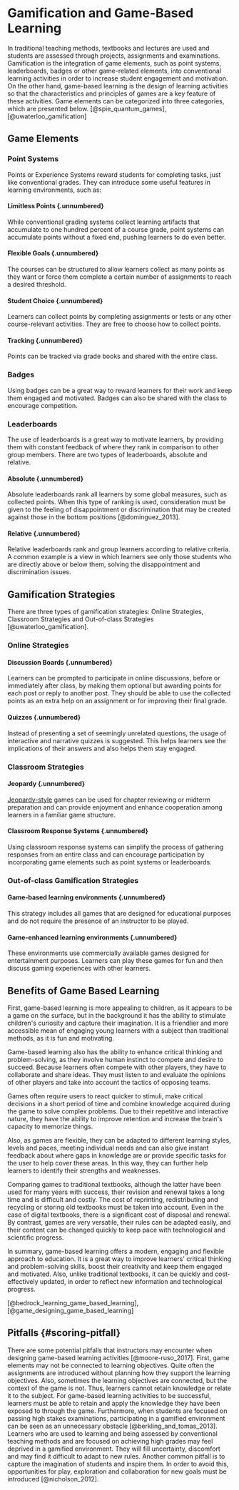 # Gamification and Game-Based Learning

In traditional teaching methods, textbooks and lectures are used and students are assessed through projects, assignments and examinations. Gamification is the integration of game elements, such as point systems, leaderboards, badges or other game-related elements, into conventional learning activities in order to increase student engagement and motivation. On the other hand, game-based learning is the design of learning activities so that the characteristics and principles of games are a key feature of these activities. Game elements can be categorized into three categories, which are presented below. [@spie_quantum_games], [@uwaterloo_gamification]

## Game Elements

### Point Systems

Points or Experience Systems reward students for completing tasks, just like conventional grades. They can introduce some useful features in learning environments, such as:

#### Limitless Points {.unnumbered}

While conventional grading systems collect learning artifacts that accumulate to one hundred percent of a course grade, point systems can accumulate points without a fixed end, pushing learners to do even better.

#### Flexible Goals {.unnumbered}

The courses can be structured to allow learners collect as many points as they want or force them complete a certain number of assignments to reach a desired threshold.

#### Student Choice {.unnumbered}

Learners can collect points by completing assignments or tests or any other course-relevant activities. They are free to choose how to collect points.

#### Tracking {.unnumbered}

Points can be tracked via grade books and shared with the entire class.

### Badges

Using badges can be a great way to reward learners for their work and keep them engaged and motivated. Badges can also be shared with the class to encourage competition.

### Leaderboards

The use of leaderboards is a great way to motivate learners, by providing them with constant feedback of where they rank in comparison to other group members. There are two types of leaderboards, absolute and relative.

#### Absolute {.unnumbered}

Absolute leaderboards rank all learners by some global measures, such as collected points. When this type of ranking is used, consideration must be given to the feeling of disappointment or discrimination that may be created against those in the bottom positions [@dominguez_2013].

#### Relative {.unnumbered}

Relative leaderboards rank and group learners according to relative criteria. A common example is a view in which learners see only those students who are directly above or below them, solving the disappointment and discrimination issues.

## Gamification Strategies

There are three types of gamification strategies: Online Strategies, Classroom Strategies and Out-of-class Strategies [@uwaterloo_gamification].

### Online Strategies

#### Discussion Boards {.unnumbered}

Learners can be prompted to participate in online discussions, before or immediately after class, by making them optional but awarding points for each post or reply to another post. They should be able to use the collected points as an extra help on an assignment or for improving their final grade.

#### Quizzes {.unnumbered}

Instead of presenting a set of seemingly unrelated questions, the usage of interactive and narrative quizzes is suggested. This helps learners see the implications of their answers and also helps them stay engaged.

### Classroom Strategies

#### Jeopardy {.unnumbered}

[Jeopardy-style](https://en.wikipedia.org/wiki/Jeopardy!) games can be used for chapter reviewing or midterm preparation and can provide enjoyment and enhance cooperation among learners in a familiar game structure.

#### Classroom Response Systems {.unnumbered}

Using classroom response systems can simplify the process of gathering responses from an entire class and can encourage participation by incorporating game elements such as point systems or leaderboards.

### Out-of-class Gamification Strategies

#### Game-based learning environments {.unnumbered}

This strategy includes all games that are designed for educational purposes and do not require the presence of an instructor to be played.

#### Game-enhanced learning environments {.unnumbered}

These environments use commercially available games designed for entertainment purposes. Learners can play these games for fun and then discuss gaming experiences with other learners.

## Benefits of Game Based Learning

First, game-based learning is more appealing to children, as it appears to be a game on the surface, but in the background it has the ability to stimulate children's curiosity and capture their imagination. It is a friendlier and more accessible mean of engaging young learners with a subject than traditional methods, as it is fun and motivating.

Game-based learning also has the ability to enhance critical thinking and problem-solving, as they involve human instinct to compete and desire to succeed. Because learners often compete with other players, they have to collaborate and share ideas. They must listen to and evaluate the opinions of other players and take into account the tactics of opposing teams.

Games often require users to react quicker to stimuli, make critical decisions in a short period of time and combine knowledge acquired during the game to solve complex problems. Due to their repetitive and interactive nature, they have the ability to improve retention and increase the brain's capacity to memorize things.

Also, as games are flexible, they can be adapted to different learning styles, levels and paces, meeting individual needs and can also give instant feedback about where gaps in knowledge are or provide specific tasks for the user to help cover these areas. In this way, they can further help learners to identify their strengths and weaknesses.

Comparing games to traditional textbooks, although the latter have been used for many years with success, their revision and renewal takes a long time and is difficult and costly. The cost of reprinting, redistributing and recycling or storing old textbooks must be taken into account. Even in the case of digital textbooks, there is a significant cost of disposal and renewal. By contrast, games are very versatile, their rules can be adapted easily, and their content can be changed quickly to keep pace with technological and scientific progress.

In summary, game-based learning offers a modern, engaging and flexible approach to education. It is a great way to improve learners' critical thinking and problem-solving skills, boost their creativity and keep them engaged and motivated. Also, unlike traditional textbooks, it can be quickly and cost-effectively updated, in order to reflect new information and technological progress.

[@bedrock_learning_game_based_learning], [@game_designing_game_based_learning]

## Pitfalls {#scoring-pitfall}

There are some potential pitfalls that instructors may encounter when designing game-based learning activities [@moore-ruso_2017]. First, game elements may not be connected to learning objectives. Quite often the assignments are introduced without planning how they support the learning objectives. Also, sometimes the learning objectives are connected, but the context of the game is not. Thus, learners cannot retain knowledge or relate it to the subject. For game-based learning activities to be successful, learners must be able to retain and apply the knowledge they have been exposed to through the game. Furthermore, when students are focused on passing high stakes examinations, participating in a gamified environment can be seen as an unnecessary obstacle [@berkling_and_tomas_2013]. Learners who are used to learning and being assessed by conventional teaching methods and are focused on achieving high grades may feel deprived in a gamified environment. They will fill uncertainty, discomfort and may find it difficult to adapt to new rules. Another common pitfall is to capture the imagination of students and inspire them. In order to avoid this, opportunities for play, exploration and collaboration for new goals must be introduced [@nicholson_2012].
